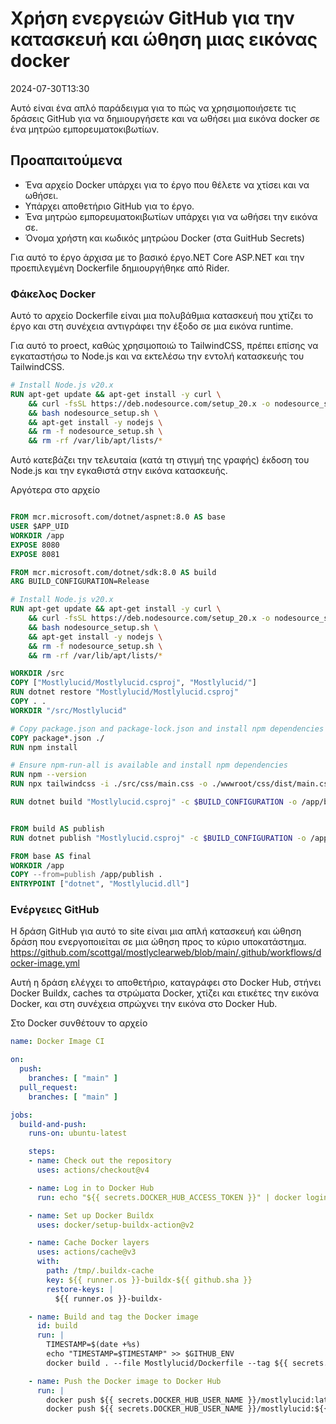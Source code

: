 # Χρήση ενεργειών GitHub για την κατασκευή και ώθηση μιας εικόνας docker

<datetime class="hidden">2024-07-30T13:30</datetime>

Αυτό είναι ένα απλό παράδειγμα για το πώς να χρησιμοποιήσετε τις δράσεις GitHub για να δημιουργήσετε και να ωθήσει μια εικόνα docker σε ένα μητρώο εμπορευματοκιβωτίων.

## Προαπαιτούμενα

- Ένα αρχείο Docker υπάρχει για το έργο που θέλετε να χτίσει και να ωθήσει.
- Υπάρχει αποθετήριο GitHub για το έργο.
- Ένα μητρώο εμπορευματοκιβωτίων υπάρχει για να ωθήσει την εικόνα σε.
- Όνομα χρήστη και κωδικός μητρώου Docker (στα GuitHub Secrets)

Για αυτό το έργο άρχισα με το βασικό έργο.NET Core ASP.NET και την προεπιλεγμένη Dockerfile δημιουργήθηκε από Rider.

### Φάκελος Docker

Αυτό το αρχείο Dockerfile είναι μια πολυβάθμια κατασκευή που χτίζει το έργο και στη συνέχεια αντιγράφει την έξοδο σε μια εικόνα runtime.

Για αυτό το proect, καθώς χρησιμοποιώ το TailwindCSS, πρέπει επίσης να εγκαταστήσω το Node.js και να εκτελέσω την εντολή κατασκευής του TailwindCSS.

```dockerfile
# Install Node.js v20.x
RUN apt-get update && apt-get install -y curl \
    && curl -fsSL https://deb.nodesource.com/setup_20.x -o nodesource_setup.sh \
    && bash nodesource_setup.sh \
    && apt-get install -y nodejs \
    && rm -f nodesource_setup.sh \
    && rm -rf /var/lib/apt/lists/*
```

Αυτό κατεβάζει την τελευταία (κατά τη στιγμή της γραφής) έκδοση του Node.js και την εγκαθιστά στην εικόνα κατασκευής.

Αργότερα στο αρχείο

```dockerfile

FROM mcr.microsoft.com/dotnet/aspnet:8.0 AS base
USER $APP_UID
WORKDIR /app
EXPOSE 8080
EXPOSE 8081

FROM mcr.microsoft.com/dotnet/sdk:8.0 AS build
ARG BUILD_CONFIGURATION=Release

# Install Node.js v20.x
RUN apt-get update && apt-get install -y curl \
    && curl -fsSL https://deb.nodesource.com/setup_20.x -o nodesource_setup.sh \
    && bash nodesource_setup.sh \
    && apt-get install -y nodejs \
    && rm -f nodesource_setup.sh \
    && rm -rf /var/lib/apt/lists/*

WORKDIR /src
COPY ["Mostlylucid/Mostlylucid.csproj", "Mostlylucid/"]
RUN dotnet restore "Mostlylucid/Mostlylucid.csproj"
COPY . .
WORKDIR "/src/Mostlylucid"

# Copy package.json and package-lock.json and install npm dependencies
COPY package*.json ./
RUN npm install

# Ensure npm-run-all is available and install npm dependencies
RUN npm --version
RUN npx tailwindcss -i ./src/css/main.css -o ./wwwroot/css/dist/main.css

RUN dotnet build "Mostlylucid.csproj" -c $BUILD_CONFIGURATION -o /app/build


FROM build AS publish
RUN dotnet publish "Mostlylucid.csproj" -c $BUILD_CONFIGURATION -o /app/publish /p:UseAppHost=false

FROM base AS final
WORKDIR /app
COPY --from=publish /app/publish .
ENTRYPOINT ["dotnet", "Mostlylucid.dll"]
```

### Ενέργειες GitHub

Η δράση GitHub για αυτό το site είναι μια απλή κατασκευή και ώθηση δράση που ενεργοποιείται σε μια ώθηση προς το κύριο υποκατάστημα.
https://github.com/scottgal/mostlyclearweb/blob/main/.github/workflows/docker-image.yml

Αυτή η δράση ελέγχει το αποθετήριο, καταγράφει στο Docker Hub, στήνει Docker Buildx, caches τα στρώματα Docker, χτίζει και ετικέτες την εικόνα Docker, και στη συνέχεια σπρώχνει την εικόνα στο Docker Hub.

Στο Docker συνθέτουν το αρχείο

```yaml
name: Docker Image CI

on:
  push:
    branches: [ "main" ]
  pull_request:
    branches: [ "main" ]

jobs:
  build-and-push:
    runs-on: ubuntu-latest

    steps:
    - name: Check out the repository
      uses: actions/checkout@v4

    - name: Log in to Docker Hub
      run: echo "${{ secrets.DOCKER_HUB_ACCESS_TOKEN }}" | docker login -u "${{ secrets.DOCKER_HUB_USER_NAME }}" --password-stdin

    - name: Set up Docker Buildx
      uses: docker/setup-buildx-action@v2

    - name: Cache Docker layers
      uses: actions/cache@v3
      with:
        path: /tmp/.buildx-cache
        key: ${{ runner.os }}-buildx-${{ github.sha }}
        restore-keys: |
          ${{ runner.os }}-buildx-

    - name: Build and tag the Docker image
      id: build
      run: |
        TIMESTAMP=$(date +%s)
        echo "TIMESTAMP=$TIMESTAMP" >> $GITHUB_ENV
        docker build . --file Mostlylucid/Dockerfile --tag ${{ secrets.DOCKER_HUB_USER_NAME }}/mostlylucid:latest --tag ${{ secrets.DOCKER_HUB_USER_NAME }}/mostlylucid:$TIMESTAMP

    - name: Push the Docker image to Docker Hub
      run: |
        docker push ${{ secrets.DOCKER_HUB_USER_NAME }}/mostlylucid:latest
        docker push ${{ secrets.DOCKER_HUB_USER_NAME }}/mostlylucid:${{ env.TIMESTAMP }}
```

<!--category-- Docker, GitHub Actions -->

